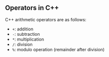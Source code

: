 ## Operators in C++

C++ arithmetic operators are as follows: 
* `+`: addition
* `-`: subtraction
* `*`: multiplication
* `/`: division
* `%`: modulo operation (remainder after division)
